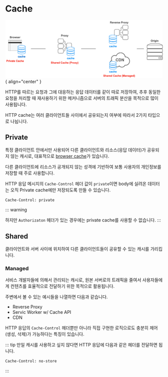 # Cache

![Cache](../image/http1_cache.png){ align="center" }

HTTP를 따르는 요청과 그에 대응하는 응답 데이터를 같이 따로 저장하여, 추후 동일한 요청을 처리할 때 재사용하기 위한 메커니즘으로 서버의 트래픽 분산을 목적으로 많이 사용됩니다.

HTTP cache는 여러 클라이언트들 사이에서 공유되는지 여부에 따라서 2가지 타입으로 나뉩니다.

## Private

특정 클라이언트 안에서만 사용되어 다른 클라이언트와 리소스(응답 데이터)가 공유되지 않는 캐시로, 대표적으로 [browser cache](../../browser/web_api/cache_storage.md)가 있습니다.

다른 클라이언트에 리소스가 공개되지 않는 성격에 기반하여 보통 사용자의 개인정보를 저장할 때 주로 사용합니다.

HTTP 응답 메시지의 `Cache-Control` 헤더 값이 `private`이면 body에 실려온 데이터는 오직 Private cache에만 저장되도록 만들 수 있습니다.

```bash
Cache-Control: private
```

::: warning

하지만 `Authorizaton` 헤더가 있는 경우에는 private cache를 사용할 수 없습니다.
:::

## Shared

클라이언트와 서버 사이에 위치하여 다른 클라이언트들이 공유할 수 있는 캐시를 가리킵니다.

### Managed

서비스 개발자들에 의해서 관리되는 캐시로, 원본 서버로의 트래픽을 줄여서 사용자들에게 컨텐츠를 효율적으로 전달하기 위한 목적으로 활용됩니다.

주변에서 볼 수 있는 예시들을 나열하면 다음과 같습니다.

- Reverse Proxy
- Servic Worker w/ Cache API
- CDN

HTTP 응답의 `Cache-Control` 헤더뿐만 아니라 직접 구현한 로직으로도 충분히 제어(생성, 삭제)가 가능하다는 특징이 있습니다.

::: tip
만일 캐시를 사용하고 싶지 않다면 HTTP 응답에 다음과 같은 헤더를 전달하면 됩니다.

```bash
Cache-Control: no-store
```

:::

